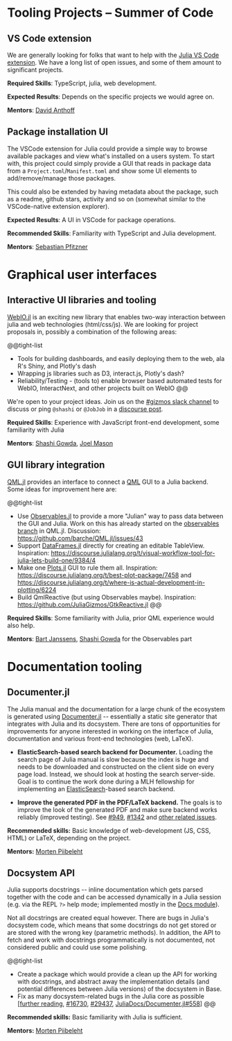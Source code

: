 

# Tooling Projects – Summer of Code

## VS Code extension

We are generally looking for folks that want to help with the [Julia VS Code extension](https://www.julia-vscode.org/).
We have a long list of open issues, and some of them amount to significant projects.

**Required Skills**: TypeScript, julia, web development.

**Expected Results**: Depends on the specific projects we would agree on.

**Mentors**: [David Anthoff](https://github.com/davidanthoff)

## Package installation UI

The VSCode extension for Julia could provide a simple way to browse available packages and view what's installed on a users system. To start with, this project could simply provide a GUI that reads in package data from a `Project.toml`/`Manifest.toml` and show some UI elements to add/remove/manage those packages.

This could also be extended by having metadata about the package, such as a readme, github stars, activity and so on (somewhat similar to the VSCode-native extension explorer).

**Expected Results**: A UI in VSCode for package operations.

**Recommended Skills**: Familiarity with TypeScript and Julia development.

**Mentors**: [Sebastian Pfitzner](https://github.com/pfitzseb)


# Graphical user interfaces

## Interactive UI libraries and tooling

[WebIO.jl](https://github.com/JuliaGizmos/WebIO.jl) is an exciting new library that enables two-way interaction between julia and web technologies (html/css/js). We are looking for project proposals in, possibly a combination of the following areas:

@@tight-list
- Tools for building dashboards, and easily deploying them to the web, ala R's Shiny, and Plotly's dash
- Wrapping js libraries such as D3, interact.js, Plotly's dash?
- Reliability/Testing - (tools to) enable browser based automated tests for WebIO, InteractNext, and other projects built on WebIO
@@

We're open to your project ideas. Join us on the [#gizmos slack channel](https://julialang.slack.com/messages/gizmos/) to discuss or ping `@shashi` or `@JobJob` in a [discourse post](https://discourse.julialang.org/).

**Required Skills**: Experience with JavaScript front-end development, some familiarity with Julia

**Mentors**: [Shashi Gowda](https://github.com/shashi), [Joel Mason](https://github.com/JobJob)

## GUI library integration

[QML.jl](https://github.com/barche/QML.jl) provides an interface to connect a [QML](https://doc.qt.io/qt-5.10/qmlapplications.html) GUI to a Julia backend. Some ideas for improvement here are:

@@tight-list
* Use [Observables.jl](https://github.com/JuliaGizmos/Observables.jl) to provide a more "Julian" way to pass data between the GUI and Julia. Work on this has already started on the [observables branch](https://github.com/barche/QML.jl/tree/observables) in QML.jl. Discussion: https://github.com/barche/QML.jl/issues/43
* Support [DataFrames.jl](https://github.com/JuliaData/DataFrames.jl) directly for creating an editable TableView. Inspiration: https://discourse.julialang.org/t/visual-workflow-tool-for-julia-lets-build-one/9384/4
* Make one [Plots.jl](https://github.com/JuliaPlots/Plots.jl) GUI to rule them all. Inspiration: https://discourse.julialang.org/t/best-plot-package/7458 and https://discourse.julialang.org/t/where-is-actual-development-in-plotting/6224
* Build QmlReactive (but using Observables maybe). Inspiration: https://github.com/JuliaGizmos/GtkReactive.jl
@@

**Required Skills**: Some familiarity with Julia, prior QML experience would also help.

**Mentors**: [Bart Janssens](https://github.com/barche), [Shashi Gowda](https://github.com/shashi) for the Observables part


# Documentation tooling

## Documenter.jl

The Julia manual and the documentation for a large chunk of the ecosystem is generated using [Documenter.jl](https://github.com/JuliaDocs/Documenter.jl) -- essentially a static site generator that integrates with Julia and its docsystem. There are tons of opportunities for improvements for anyone interested in working on the interface of Julia, documentation and various front-end technologies (web, LaTeX).

* **ElasticSearch-based search backend for Documenter.** Loading the search page of Julia manual is slow because the index is huge and needs to be downloaded and constructed on the client side on every page load. Instead, we should look at hosting the search server-side. Goal is to continue the work done during a MLH fellowship for implementing an [ElasticSearch](https://www.elastic.co/)-based search backend.

* **Improve the generated PDF in the PDF/LaTeX backend.** The goals is to improve the look of the generated PDF and make sure backend works reliably (improved testing). See [#949](https://github.com/JuliaDocs/Documenter.jl/issues/949), [#1342](https://github.com/JuliaDocs/Documenter.jl/issues/1342) and [other related issues](https://github.com/JuliaDocs/Documenter.jl/labels/Format%3A%20LaTeX).

**Recommended skills:** Basic knowledge of web-development (JS, CSS, HTML) or LaTeX, depending on the project.

**Mentors:** [Morten Piibeleht](https://github.com/mortenpi)

## Docsystem API

Julia supports docstrings -- inline documentation which gets parsed together with the code and can be accessed dynamically in a Julia session (e.g. via the REPL `?>` help mode; implemented mostly in the [Docs module](https://github.com/JuliaLang/julia/tree/master/base/docs)).

Not all docstrings are created equal however. There are bugs in Julia's docsystem code, which means that some docstrings do not get stored or are stored with the wrong key (parametric methods). In addition, the API to fetch and work with docstrings programmatically is not documented, not considered public and could use some polishing.

@@tight-list
* Create a package which would provide a clean up the API for working with docstrings, and abstract away the implementation details (and potential differences between Julia versions) of the docsystem in Base.
* Fix as many docsystem-related bugs in the Julia core as possible [[further reading](http://mortenpi.eu/gsoc2019/latest/notes/docsystem-internals/#Docsystem-bugs-1), [#16730](https://github.com/JuliaLang/julia/issues/16730), [#29437](https://github.com/JuliaLang/julia/issues/29437), [JuliaDocs/Documenter.jl#558](https://github.com/JuliaDocs/Documenter.jl/issues/558)]
@@

**Recommended skills:** Basic familiarity with Julia is sufficient.

**Mentors:** [Morten Piibeleht](https://github.com/mortenpi)
